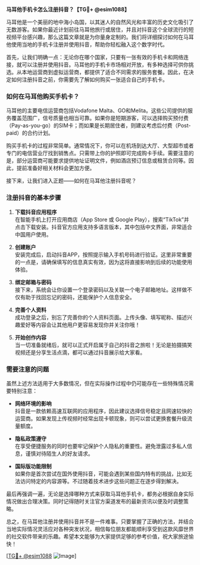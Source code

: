 **马耳他手机卡怎么注册抖音？【TG💪+ @esim1088】**

马耳他是一个美丽的地中海小岛国，以其迷人的自然风光和丰富的历史文化吸引了无数游客。如果你最近计划前往马耳他旅行或居住，并且对抖音这个全球流行的短视频平台感兴趣，那么这篇文章就是为你量身定制的。我们将详细探讨如何在马耳他使用当地的手机卡注册并使用抖音，帮助你轻松融入这个数字时代。

首先，让我们明确一点：无论你在哪个国家，只要有一张有效的手机卡和网络连接，就可以注册并使用抖音。马耳他的手机卡市场相对开放，有多种选择可供你挑选。从本地运营商到虚拟运营商，都提供了适合不同需求的服务套餐。因此，在决定如何注册抖音之前，你需要先了解如何购买一张适合自己的手机卡。

### 如何在马耳他购买手机卡？

马耳他的主要电信运营商包括Vodafone Malta、GO和Melita。这些公司提供的服务覆盖范围广，信号质量也相当可靠。如果你是短期游客，可以选择购买预付费（Pay-as-you-go）的SIM卡；而如果是长期居住者，则建议考虑后付费（Post-paid）的合约计划。

购买手机卡的过程非常简单。通常情况下，你可以在机场到达大厅、大型超市或者专门的电信营业厅找到销售点。只需带上你的护照即可完成购卡手续。需要注意的是，部分运营商可能要求提供地址证明文件，例如酒店预订信息或租赁合同等。因此，提前准备好相关材料会更加方便。

接下来，让我们进入正题——如何在马耳他注册抖音呢？

### 注册抖音的基本步骤

1. **下载抖音应用程序**  
   在智能手机上打开应用商店（App Store 或 Google Play），搜索“TikTok”并点击下载安装。抖音官方应用支持多语言版本，其中包括中文界面，非常适合中国用户使用。

2. **创建账户**  
   安装完成后，启动抖音APP，按照提示输入手机号码进行验证。这里非常重要的一点是，请确保填写的信息真实有效，因为这将直接影响到后续的功能使用体验。

3. **绑定邮箱与密码**  
   接下来，系统会让你设置一个登录密码以及关联一个电子邮箱地址。这样做不仅有助于找回忘记的密码，还能保护个人信息安全。

4. **完善个人资料**  
   成功登录之后，别忘了完善你的个人资料页面。上传头像、填写昵称、描述兴趣爱好等内容会让其他用户更容易发现你并关注你哦！

5. **开始创作内容**  
   当一切准备就绪后，就可以正式开启属于自己的抖音之旅啦！无论是拍摄搞笑视频还是分享生活点滴，都可以通过抖音展示给大家看。

### 需要注意的问题

虽然上述方法适用于大多数情况，但在实际操作过程中仍可能存在一些特殊情况需要特别注意：

- **网络环境的影响**  
  抖音是一款依赖高速互联网的应用程序，因此建议选择信号稳定且网速较快的运营商。如果发现上传视频时经常出现卡顿现象，则可以尝试更换套餐升级流量额度。
  
- **隐私政策遵守**  
  在享受便捷服务的同时也要牢记保护个人隐私的重要性。避免泄露过多私人信息，谨慎对待陌生人的好友请求。

- **国际版功能限制**  
  如果你是首次尝试在国外使用抖音，可能会遇到某些国内特有的挑战，比如无法访问特定的内容源等。不过随着技术进步这些问题正在逐步得到解决。

最后再强调一遍，无论是选择哪种方式来获取马耳他手机卡，都务必根据自身实际情况做出合理决策。同时记得随时关注官方渠道发布的最新资讯以便及时调整策略。

总之，在马耳他注册并使用抖音并不是一件难事。只要掌握了正确的方法，并结合当地实际情况灵活应对各种突发状况，相信每位朋友都能顺利享受到这款风靡世界的社交软件带来的乐趣。希望本文能够为大家提供足够的参考价值，祝大家旅途愉快！

[[TG💪+ @esim1088](https://t.me/s/esim1088) ![Image](https://i.postimg.cc/4NQfJmqS/Snipaste-2025-05-13-00-14-12.png)]